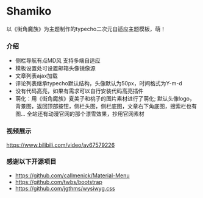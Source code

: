 # Shamiko
以《街角魔族》为主题制作的typecho二次元自适应主题模板，萌！

### 介绍
 - 侧栏导航有点MD风 支持多端自适应
 - 模板设置处可设置邮箱头像镜像源
 - 文章列表ajax加载
 - 评论列表继承typecho默认结构，头像默认为50px，时间格式为Y-m-d
 - 没有代码高亮，如果有需求可以自行安装代码高亮插件
 - 萌化：用《街角魔族》夏美子和桃子的图片素材进行了萌化;
 默认头像logo，背景图，返回顶部按钮，侧栏头图，侧栏底图，文章右下角底图，搜索栏也有图...
 全站还有动漫官网的那个漂雪效果，抄用官网素材

### 视频展示
https://www.bilibili.com/video/av67579226

### 感谢以下开源项目
 - https://github.com/callmenick/Material-Menu
 - https://github.com/twbs/bootstrap
 - https://github.com/jgthms/wysiwyg.css
